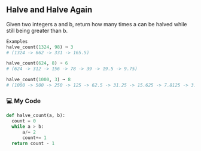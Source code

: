 ## Halve and Halve Again

Given two integers a and b, return how many times a can be halved while still being greater than b.
```python
Examples
halve_count(1324, 98) ➞ 3
# (1324 -> 662 -> 331 -> 165.5)

halve_count(624, 8) ➞ 6
# (624 -> 312 -> 156 -> 78 -> 39 -> 19.5 -> 9.75)

halve_count(1000, 3) ➞ 8
# (1000 -> 500 -> 250 -> 125 -> 62.5 -> 31.25 -> 15.625 -> 7.8125 -> 3.90625)
```
### :computer: My Code
```python
def halve_count(a, b):
  count = 0
  while a > b:
      a/= 2
      count+= 1
  return count - 1
```
